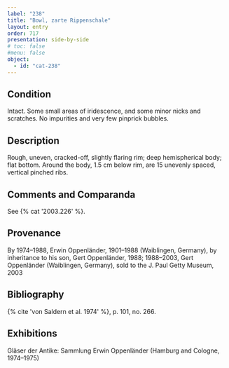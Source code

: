 ```yaml
---
label: "238"
title: "Bowl, zarte Rippenschale"
layout: entry
order: 717
presentation: side-by-side
# toc: false
#menu: false 
object:
  - id: "cat-238"
---
```


## Condition

Intact. Some small areas of iridescence, and some minor nicks and scratches. No impurities and very few pinprick bubbles.

## Description

Rough, uneven, cracked-off, slightly flaring rim; deep hemispherical body; flat bottom. Around the body, 1.5 cm below rim, are 15 unevenly spaced, vertical pinched ribs.

## Comments and Comparanda

See {% cat '2003.226' %}.

## Provenance

By 1974–1988, Erwin Oppenländer, 1901–1988 (Waiblingen, Germany), by inheritance to his son, Gert Oppenländer, 1988; 1988–2003, Gert Oppenländer (Waiblingen, Germany), sold to the J. Paul Getty Museum, 2003

## Bibliography

{% cite 'von Saldern et al. 1974' %}, p. 101, no. 266.

## Exhibitions

Gläser der Antike: Sammlung Erwin Oppenländer (Hamburg and Cologne, 1974–1975)
